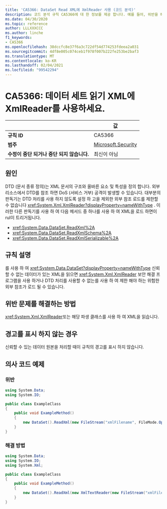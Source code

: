 ```yaml
---
title: 'CA5366: DataSet Read XML에 XmlReader 사용 (코드 분석)'
description: 코드 분석 규칙 CA5366에 대 한 정보를 제공 합니다. 예를 들어, 위반을 해결 하는 방법, 위반 하는 경우를 포함 합니다.
ms.date: 04/30/2020
ms.topic: reference
author: LLLXXXCCC
ms.author: linche
f1_keywords:
- CA5366
ms.openlocfilehash: 38dccfc8e37f6a3c722df54d774253fdeea2a031
ms.sourcegitcommit: 4df8e005c074ceb1f978f007b222fe253be2baf3
ms.translationtype: MT
ms.contentlocale: ko-KR
ms.lasthandoff: 02/04/2021
ms.locfileid: "99542294"
---
```

# <a name="ca5366-use-xmlreader-for-dataset-read-xml"></a>CA5366: 데이터 세트 읽기 XML에 XmlReader를 사용하세요.

| | 값 |
|-|-|
| **규칙 ID** |CA5366|
| **범주** |[Microsoft.Security](security-warnings.md)|
| **수정이 중단 되거나 중단 되지 않습니다.** |최신이 아님|

## <a name="cause"></a>원인

DTD (문서 종류 정의)는 XML 문서의 구조와 올바른 요소 및 특성을 정의 합니다. 외부 리소스에서 DTD를 참조 하면 DoS (서비스 거부) 공격이 발생할 수 있습니다. 대부분의 판독기는 DTD 처리를 사용 하지 않도록 설정 하 고을 제외한 외부 참조 로드를 제한할 수 없습니다 <xref:System.Xml.XmlReader?displayProperty=nameWithType> . 이러한 다른 판독기를 사용 하 여 다음 메서드 중 하나를 사용 하 여 XML을 로드 하면이 rul이 트리거됩니다.

- <xref:System.Data.DataSet.ReadXml%2A>
- <xref:System.Data.DataSet.ReadXmlSchema%2A>
- <xref:System.Data.DataSet.ReadXmlSerializable%2A>

## <a name="rule-description"></a>규칙 설명

를 사용 하 여 <xref:System.Data.DataSet?displayProperty=nameWithType> 신뢰할 수 없는 데이터가 있는 XML을 읽으면 <xref:System.Xml.XmlReader> 보안 해결 프로그램을 사용 하거나 DTD 처리를 사용할 수 없는를 사용 하 여 제한 해야 하는 위험한 외부 참조가 로드 될 수 있습니다.

## <a name="how-to-fix-violations"></a>위반 문제를 해결하는 방법

<xref:System.Xml.XmlReader>또는 해당 파생 클래스를 사용 하 여 XML을 읽습니다.

## <a name="when-to-suppress-warnings"></a>경고를 표시 하지 않는 경우

신뢰할 수 있는 데이터 원본을 처리할 때이 규칙의 경고를 표시 하지 않습니다.

## <a name="pseudo-code-examples"></a>의사 코드 예제

### <a name="violation"></a>위반

```csharp
using System.Data;
using System.IO;

public class ExampleClass
{
    public void ExampleMethod()
    {
        new DataSet().ReadXml(new FileStream("xmlFilename", FileMode.Open));
    }
}
```

### <a name="solution"></a>해결 방법

```csharp
using System.Data;
using System.IO;
using System.Xml;

public class ExampleClass
{
    public void ExampleMethod()
    {
        new DataSet().ReadXml(new XmlTextReader(new FileStream("xmlFilename", FileMode.Open)));
    }
}
```
